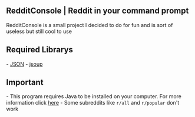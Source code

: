 <h2>RedditConsole | Reddit in your command prompt</h2>
RedditConsole is a small project I decided to do for fun and is sort of useless but still cool to use

<h2>Required Librarys</h2>
- <a href="https://json.org/" target="_blank">JSON</a>
- <a href="https://jsoup.org/" target="_blank">jsoup</a>

<h2>Important</h2>
- This program requires Java to be installed on your computer. For more information click <a href="https://java.com/" target="_blank">here</a>
- Some subreddits like <code>r/all</code> and <code>r/popular</code> don't work
